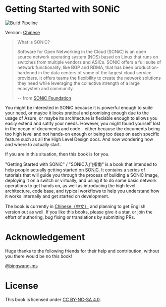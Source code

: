 # Getting Started with SONiC

![Build Pipeline](https://img.shields.io/github/actions/workflow/status/r12f/sonic-book/mdbook.yml)

Version: [Chinese](https://r12f.com/sonic-book)

> What is SONiC?
> 
> Software for Open Networking in the Cloud (SONiC) is an open source network operating system (NOS) based on Linux that runs on switches from multiple vendors and ASICs. SONiC offers a full suite of network functionality, like BGP and RDMA, that has been production-hardened in the data centers of some of the largest cloud service providers. It offers teams the flexibility to create the network solutions they need while leveraging the collective strength of a large ecosystem and community.
> 
> -- from [SONiC Foundation](https://sonicfoundation.dev/)

You might be interested in SONiC because it is powerful enough to suite your need, or maybe it looks pratical and promising enough due to the usage of Azure, or maybe its architecture is flexiable enough to allows you easily extend and satify your needs. However, you might found yourself lost in the ocean of documents and code - either because the documents being too high level and not hands-on enough or being too deep on each specific feature such as all the High Level Design docs. And now wondering how and where to actually start.

If you are in this situation, then this book is for you.

"Getting Started with SONiC" / "SONiC入门指南" is a book that intended to help people actually getting started on [SONiC](https://sonicfoundation.dev/). It contains a series of tutorials that will guide you through the process of building a SONiC image, deploying it on a switch or virtually, and using it to do some basic network operations to get hands on, as well as introducing the high level architecture, code base, and typical workflows to help you understand how it works internally and get started on development.

The book is currently in [Chinese（中文）](https://r12f.com/sonic-book) and planning to get English version out as well. If you like this books, please give it a star, or join the effort of authoring, bug fixing or translations by submitting PRs.

# Acknowledgement

Huge thanks to the following friends for their help and contribution, without you there would be no this book!

[@bingwang-ms](https://github.com/bingwang-ms)

# License

This book is licensed under [CC BY-NC-SA 4.0](https://creativecommons.org/licenses/by-nc-sa/4.0/).